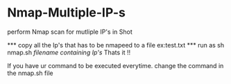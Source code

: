 # Nmap-Multiple-IP-s
perform Nmap scan for mutliple IP's in Shot

*** copy all the Ip's that has to be nmapeed to a file ex:test.txt ***
run as
sh nmap.sh *filename containing Ip's*
Thats it !!

If you have ur command to be executed everytime.
change the command in the nmap.sh file
